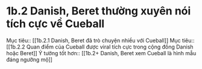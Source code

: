 # 1b.2 Danish, Beret thường xuyên nói tích cực về Cueball
Mục tiêu:: [[1b.2.1 Danish, Beret đã trò chuyện nhiều với Cueball]]
Mục tiêu:: [[1b.2.2 Quan điểm của Cueball được viral tích cực trong cộng đồng Danish hoặc Beret]]
Ý tưởng tốt hơn:: [[1b.2+ Danish, Beret xem Cueball là hình mẫu đáng ngưỡng mộ]]